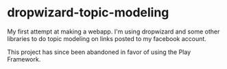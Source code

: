 dropwizard-topic-modeling
=========================

My first attempt at making a webapp. I'm using dropwizard and some other libraries to do topic modeling on links posted to my facebook account.

This project has since been abandoned in favor of using the Play Framework.
